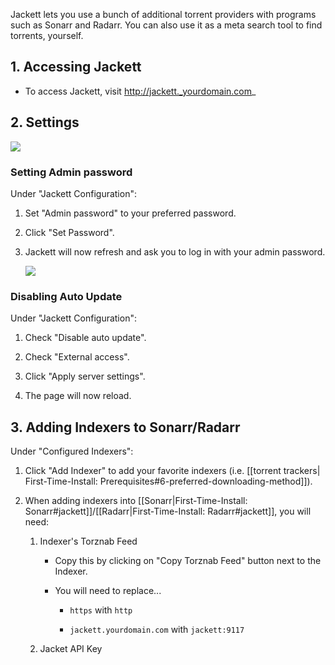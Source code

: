 Jackett lets you use a bunch of additional torrent providers with programs such as Sonarr and Radarr. You can also use it as a meta search tool to find torrents, yourself. 

## 1. Accessing Jackett

 - To access Jackett, visit http://jackett._yourdomain.com_

## 2. Settings
  
   ![](https://i.imgur.com/MCbRSr9.png)


### Setting Admin password

Under "Jackett Configuration": 

1. Set "Admin password" to your preferred password.

1. Click "Set Password".

1. Jackett will now refresh and ask you to log in with your admin password.

   ![](https://i.imgur.com/hRJr1Fh.png)

### Disabling Auto Update

Under "Jackett Configuration": 

1. Check "Disable auto update".

1. Check "External access".

1. Click "Apply server settings". 

1. The page will now reload.  




## 3. Adding Indexers to Sonarr/Radarr

Under "Configured Indexers":

1. Click "Add Indexer" to add your favorite indexers (i.e. [[torrent trackers| First-Time-Install: Prerequisites#6-preferred-downloading-method]]). 

1. When adding indexers into [[Sonarr|First-Time-Install: Sonarr#jackett]]/[[Radarr|First-Time-Install: Radarr#jackett]], you will need: 

    1. Indexer's Torznab Feed 

         - Copy this by clicking on "Copy Torznab Feed" button next to the Indexer. 

         - You will need to replace...

           - `https` with `http`
           
           - `jackett.yourdomain.com` with `jackett:9117`

    1. Jacket API Key

